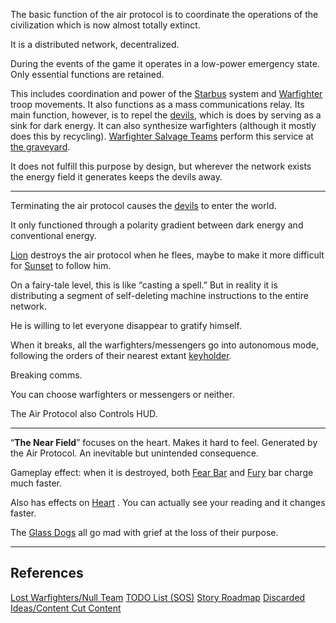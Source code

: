 The basic function of the air protocol is to coordinate the operations of the civilization which is now almost totally extinct.

It is a distributed network, decentralized.

During the events of the game it operates in a low-power emergency state. Only essential functions are retained.

This includes coordination and power of the [Starbus](/p/e91ff4dce0f8469b803a6d314663f59c) system and [Warfighter](/p/64a95ac03b7546249ebe255b2b2fd8a6) troop movements. It also functions as a mass communications relay. Its main function, however, is to repel the [devils](/p/a22030bec1ff40e587d2146fb95be185), which is does by serving as a sink for dark energy. It can also synthesize warfighters (although it mostly does this by recycling). [Warfighter Salvage Teams](/p/9dc015ab7b754160a21e447e30a80c20) perform this service at [the graveyard](/p/8c61516daa304a7da75a31432d1c6e04).

It does not fulfill this purpose by design, but wherever the network exists the energy field it generates keeps the devils away.

***

Terminating the air protocol causes the [devils](/p/a22030bec1ff40e587d2146fb95be185) to enter the world.

It only functioned through a polarity gradient between dark energy and conventional energy.

[Lion](/p/2001b9b679ed4d8abbd8cfb46998773c) destroys the air protocol when he flees, maybe to make it more difficult for [Sunset](/p/e86dde5ef894493cb5e1f93855b62c83) to follow him.

On a fairy-tale level, this is like “casting a spell.” But in reality it is distributing a segment of self-deleting machine instructions to the entire network.

He is willing to let everyone disappear to gratify himself.

When it breaks, all the warfighters/messengers go into autonomous mode, following the orders of their nearest extant [keyholder](/p/b416261f502a4586ad3f4dc1353346e7).

Breaking comms.

You can choose warfighters or messengers or neither.

The Air Protocol also Controls HUD.

***

“**The Near Field**” focuses on the heart. Makes it hard to feel. Generated by the Air Protocol. An inevitable but unintended consequence.

Gameplay effect: when it is destroyed, both [Fear Bar](/p/445e797334f84ea289ef2dd329a4c488) and [Fury](/p/4de66f6c4d0b4f0da82ef3857428c988) bar charge much faster.

Also has effects on [Heart](:/d7f28f23d93e4dd09ebbeb112dfa5cd7) . You can actually see your reading and it changes faster.

The [Glass Dogs](/p/bfaa1e1d9187463ba1186d4010048e93) all go mad with grief at the loss of their purpose.

***

## References

[Lost Warfighters/Null Team](/p/f824ae3d2b534c77b855e9eece83ac4a)
[TODO List (SOS)](/p/4742b7c786aa444fb1e01144c78d2890)
[Story Roadmap](/p/64c71b1bfb2a4717a53593ce05b258f8)
[Discarded Ideas/Content Cut Content](/p/779f3fd2b51340f38018d9ee694b3c13)

